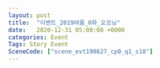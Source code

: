 ```yaml
---
layout: post
title:  "이벤트_2019여름_0화_오프닝"
date:   2020-12-31 05:00:00 +0000
categories: Event
Tags: Story Event
SceneCode: ["scene_evt190627_cp0_q1_s10"]
---
```

